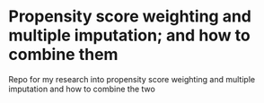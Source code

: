 # Propensity score weighting and multiple imputation; and how to combine them
Repo for my research into propensity score weighting and multiple imputation and how to combine the two
